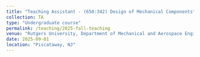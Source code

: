 ```yaml
---
title: "Teaching Assistant - (650:342) Design of Mechanical Components"
collection: TA
type: "Undergraduate course"
permalink: /teaching/2025-fall-teaching
venue: "Rutgers University, Department of Mechanical and Aerospace Engineering"
date: 2025-09-01
location: "Piscataway, NJ"
---
```

